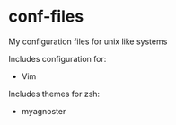 # conf-files
My configuration files for unix like systems

Includes configuration for:
* Vim

Includes themes for zsh:
* myagnoster

